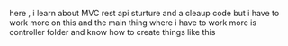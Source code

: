 
here , i learn about MVC rest api sturture
and a cleaup code but i have to work more on this 
and the main thing where i have to work more is controller folder and know how to create things like this